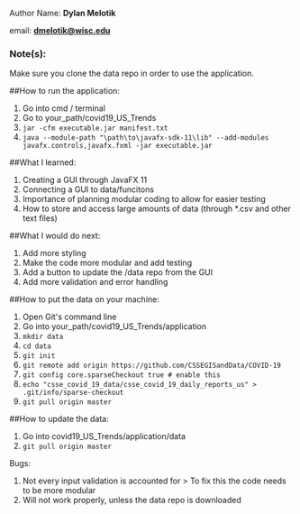 Author Name: **Dylan Melotik**

email: **dmelotik@wisc.edu**

### Note(s): 
Make sure you clone the data repo in order to use the application.

##How to run the application:
1. Go into cmd / terminal
2. Go to your_path/covid19_US_Trends
3. `jar -cfm executable.jar manifest.txt`
4. `java --module-path "\path\to\javafx-sdk-11\lib" --add-modules javafx.controls,javafx.fxml -jar executable.jar`

##What I learned:

1. Creating a GUI through JavaFX 11
2. Connecting a GUI to data/funcitons
3. Importance of planning modular coding to allow for easier testing
4. How to store and access large amounts of data (through *.csv and other text files)

##What I would do next:
1. Add more styling
2. Make the code more modular and add testing
3. Add a button to update the /data repo from the GUI
4. Add more validation and error handling

##How to put the data on your machine:
1. Open Git's command line
2. Go into your_path/covid19_US_Trends/application
3. `mkdir data`
4. `cd data`
5. `git init`
6. `git remote add origin https://github.com/CSSEGISandData/COVID-19`
7. `git config core.sparseCheckout true # enable this`
8. `echo "csse_covid_19_data/csse_covid_19_daily_reports_us" > .git/info/sparse-checkout`
9. `git pull origin master`

##How to update the data:
1. Go into covid19_US_Trends/application/data
2. `git pull origin master`

Bugs:
1. Not every input validation is accounted for > To fix this the code needs to be more modular
2. Will not work properly, unless the data repo is downloaded
